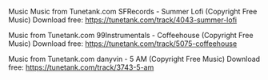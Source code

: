 Music 
Music from Tunetank.com
SFRecords - Summer Lofi (Copyright Free Music)
Download free: https://tunetank.com/track/4043-summer-lofi

Music from Tunetank.com
99Instrumentals - Coffeehouse (Copyright Free Music)
Download free: https://tunetank.com/track/5075-coffeehouse

Music from Tunetank.com
danyvin - 5 AM (Copyright Free Music)
Download free: https://tunetank.com/track/3743-5-am

